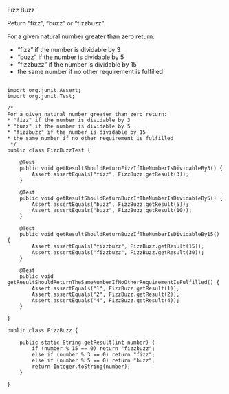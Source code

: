 Fizz Buzz

Return “fizz”, “buzz” or “fizzbuzz”.

For a given natural number greater than zero return:

* “fizz” if the number is dividable by 3
* “buzz” if the number is dividable by 5
* “fizzbuzz” if the number is dividable by 15
* the same number if no other requirement is fulfilled

```

import org.junit.Assert;
import org.junit.Test;

/*
For a given natural number greater than zero return:
* "fizz" if the number is dividable by 3
* "buzz" if the number is dividable by 5
* "fizzbuzz" if the number is dividable by 15
* the same number if no other requirement is fulfilled
 */
public class FizzBuzzTest {

    @Test
    public void getResultShouldReturnFizzIfTheNumberIsDividableBy3() {
        Assert.assertEquals("fizz", FizzBuzz.getResult(3));
    }

    @Test
    public void getResultShouldReturnBuzzIfTheNumberIsDividableBy5() {
        Assert.assertEquals("buzz", FizzBuzz.getResult(5));
        Assert.assertEquals("buzz", FizzBuzz.getResult(10));
    }

    @Test
    public void getResultShouldReturnBuzzIfTheNumberIsDividableBy15() {
        Assert.assertEquals("fizzbuzz", FizzBuzz.getResult(15));
        Assert.assertEquals("fizzbuzz", FizzBuzz.getResult(30));
    }

    @Test
    public void getResultShouldReturnTheSameNumberIfNoOtherRequirementIsFulfilled() {
        Assert.assertEquals("1", FizzBuzz.getResult(1));
        Assert.assertEquals("2", FizzBuzz.getResult(2));
        Assert.assertEquals("4", FizzBuzz.getResult(4));
    }

}
```

```
public class FizzBuzz {

    public static String getResult(int number) {
        if (number % 15 == 0) return "fizzbuzz";
        else if (number % 3 == 0) return "fizz";
        else if (number % 5 == 0) return "buzz";
        return Integer.toString(number);
    }

}
```

